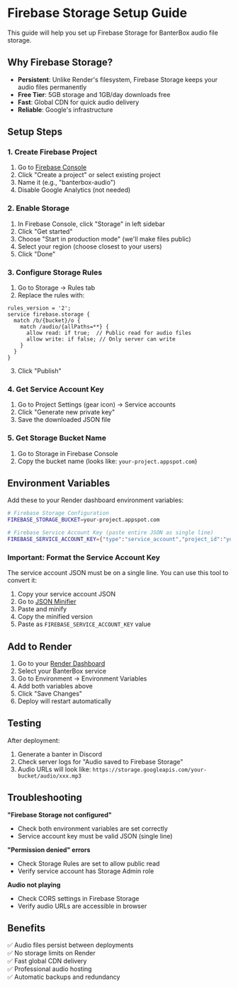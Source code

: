# Firebase Storage Setup Guide

This guide will help you set up Firebase Storage for BanterBox audio file storage.

## Why Firebase Storage?

- **Persistent**: Unlike Render's filesystem, Firebase Storage keeps your audio files permanently
- **Free Tier**: 5GB storage and 1GB/day downloads free
- **Fast**: Global CDN for quick audio delivery
- **Reliable**: Google's infrastructure

## Setup Steps

### 1. Create Firebase Project

1. Go to [Firebase Console](https://console.firebase.google.com/)
2. Click "Create a project" or select existing project
3. Name it (e.g., "banterbox-audio")
4. Disable Google Analytics (not needed)

### 2. Enable Storage

1. In Firebase Console, click "Storage" in left sidebar
2. Click "Get started"
3. Choose "Start in production mode" (we'll make files public)
4. Select your region (choose closest to your users)
5. Click "Done"

### 3. Configure Storage Rules

1. Go to Storage → Rules tab
2. Replace the rules with:
```
rules_version = '2';
service firebase.storage {
  match /b/{bucket}/o {
    match /audio/{allPaths=**} {
      allow read: if true;  // Public read for audio files
      allow write: if false; // Only server can write
    }
  }
}
```
3. Click "Publish"

### 4. Get Service Account Key

1. Go to Project Settings (gear icon) → Service accounts
2. Click "Generate new private key"
3. Save the downloaded JSON file

### 5. Get Storage Bucket Name

1. Go to Storage in Firebase Console
2. Copy the bucket name (looks like: `your-project.appspot.com`)

## Environment Variables

Add these to your Render dashboard environment variables:

```bash
# Firebase Storage Configuration
FIREBASE_STORAGE_BUCKET=your-project.appspot.com

# Firebase Service Account Key (paste entire JSON as single line)
FIREBASE_SERVICE_ACCOUNT_KEY={"type":"service_account","project_id":"your-project","private_key_id":"...","private_key":"-----BEGIN PRIVATE KEY-----\n...\n-----END PRIVATE KEY-----\n","client_email":"...","client_id":"...","auth_uri":"...","token_uri":"...","auth_provider_x509_cert_url":"...","client_x509_cert_url":"..."}
```

### Important: Format the Service Account Key

The service account JSON must be on a single line. You can use this tool to convert it:
1. Copy your service account JSON
2. Go to [JSON Minifier](https://www.jsonformatter.org/json-minify)
3. Paste and minify
4. Copy the minified version
5. Paste as `FIREBASE_SERVICE_ACCOUNT_KEY` value

## Add to Render

1. Go to your [Render Dashboard](https://dashboard.render.com)
2. Select your BanterBox service
3. Go to Environment → Environment Variables
4. Add both variables above
5. Click "Save Changes"
6. Deploy will restart automatically

## Testing

After deployment:
1. Generate a banter in Discord
2. Check server logs for "Audio saved to Firebase Storage"
3. Audio URLs will look like: `https://storage.googleapis.com/your-bucket/audio/xxx.mp3`

## Troubleshooting

**"Firebase Storage not configured"**
- Check both environment variables are set correctly
- Service account key must be valid JSON (single line)

**"Permission denied" errors**
- Check Storage Rules are set to allow public read
- Verify service account has Storage Admin role

**Audio not playing**
- Check CORS settings in Firebase Storage
- Verify audio URLs are accessible in browser

## Benefits

✅ Audio files persist between deployments  
✅ No storage limits on Render  
✅ Fast global CDN delivery  
✅ Professional audio hosting  
✅ Automatic backups and redundancy
